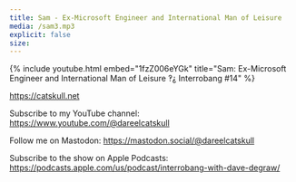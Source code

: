 ```yaml
---
title: Sam - Ex-Microsoft Engineer and International Man of Leisure
media: /sam3.mp3
explicit: false
size: 
---
```

{% include youtube.html embed="1fzZ006eYGk" title="Sam: Ex-Microsoft Engineer and International Man of Leisure ‽⸘ Interrobang #14" %}

https://catskull.net

Subscribe to my YouTube channel: https://www.youtube.com/@dareelcatskull

Follow me on Mastodon: https://mastodon.social/@dareelcatskull

Subscribe to the show on Apple Podcasts:
https://podcasts.apple.com/us/podcast/interrobang-with-dave-degraw/
